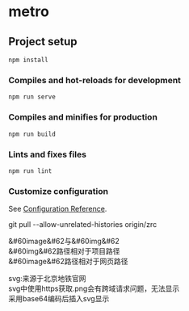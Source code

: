 # metro

## Project setup
```
npm install
```

### Compiles and hot-reloads for development
```
npm run serve
```

### Compiles and minifies for production
```
npm run build
```

### Lints and fixes files
```
npm run lint
```

### Customize configuration
See [Configuration Reference](https://cli.vuejs.org/config/).


git pull --allow-unrelated-histories origin/zrc

&#60image&#62与&#60img&#62<br/>
&#60img&#62路径相对于项目路径<br/>
&#60image&#62路径相对于网页路径<br/>

svg:来源于北京地铁官网<br/>
svg中使用https获取.png会有跨域请求问题，无法显示<br/>
采用base64编码后插入svg显示<br/>

